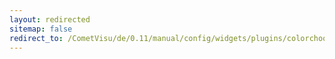 ```yaml
---
layout: redirected
sitemap: false
redirect_to: /CometVisu/de/0.11/manual/config/widgets/plugins/colorchooser/index.html
---
```


